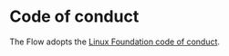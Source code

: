 # Code of conduct

The Flow adopts the [Linux Foundation code of conduct](https://lfprojects.org/policies/code-of-conduct/).
